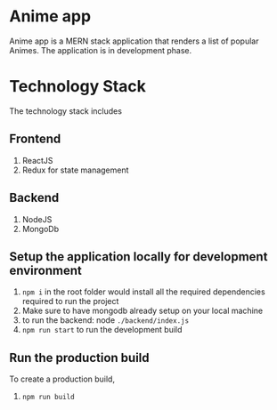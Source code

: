 # Anime app

Anime app is a MERN stack application that renders a list of popular Animes. The application is in development phase.

# Technology Stack

The technology stack includes

## Frontend

1. ReactJS
2. Redux for state management

## Backend

1. NodeJS
2. MongoDb

## Setup the application locally for development environment

1. `npm i` in the root folder would install all the required dependencies required to run the project
2. Make sure to have mongodb already setup on your local machine
3. to run the backend: node `./backend/index.js`
4. `npm run start` to run the development build

## Run the production build

To create a production build,

1. `npm run build`
